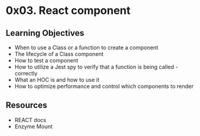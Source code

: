 # 0x03. React component
## Learning Objectives
  - When to use a Class or a function to create a component
  - The lifecycle of a Class component
  - How to test a component
  - How to utilize a Jest spy to verify that a function is being called - correctly
  - What an HOC is and how to use it
  - How to optimize performance and control which components to render
## Resources
  - REACT docs
  - Enzyme Mount
